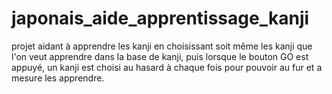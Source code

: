 # japonais_aide_apprentissage_kanji

projet aidant à apprendre les kanji en choisissant soit même les kanji que l'on veut apprendre dans la base de kanji, puis lorsque le bouton GO est appuyé, un kanji est choisi au hasard à chaque fois pour pouvoir au fur et a mesure les apprendre.
